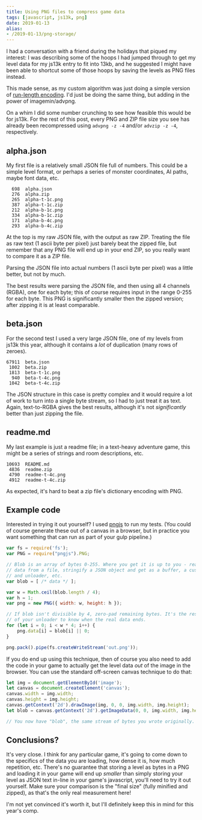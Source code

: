 ```yaml
---
title: Using PNG files to compress game data
tags: [javascript, js13k, png]
date: 2019-01-13
alias:
- /2019-01-13/png-storage/
---
```

I had a conversation with a friend during the holidays that piqued my interest: I
was describing some of the hoops I had jumped through to get my level data for my
js13k entry to fit into 13kb, and he suggested I might have been able to shortcut
some of those hoops by saving the levels as PNG files instead.

This made sense, as my custom algorithm was just doing a simple version of
[run-length encoding](https://en.wikipedia.org/wiki/Run-length_encoding). I'd just
be doing the same thing, but adding in the power of imagemin/advpng.

On a whim I did some number crunching to see how feasible this would be for js13k. For
the rest of this post, every PNG and ZIP file size you see has already been recompressed
using `advpng -z -4` and/or `advzip -z -4`, respectively.

## alpha.json

My first file is a relatively small JSON file full of numbers. This could be a simple
level format, or perhaps a series of monster coordinates, AI paths, maybe font data,
etc.

```
  698  alpha.json
  276  alpha.zip
  265  alpha-t-1c.png
  387  alpha-t-1c.zip
  212  alpha-b-1c.png
  334  alpha-b-1c.zip
  171  alpha-b-4c.png
  293  alpha-b-4c.zip
```

At the top is my raw JSON file, with the output as raw ZIP. Treating the file as raw
text (1 ascii byte per pixel) just barely beat the zipped file, but remember that any
PNG file will end up in your end ZIP, so you really want to compare it as a ZIP file.

Parsing the JSON file into actual numbers (1 ascii byte per pixel) was a little better,
but not by much.

The best results were parsing the JSON file, and then using all 4 channels (RGBA), one
for each byte; this of course requires input in the range 0-255 for each byte. This PNG
is significantly smaller then the zipped version; after zipping it is at least comparable.

## beta.json

For the second test I used a very large JSON file, one of my levels from js13k this year,
although it contains a _lot_ of duplication (many rows of zeroes).

```
67911  beta.json
 1002  beta.zip
 1813  beta-t-1c.png
  940  beta-t-4c.png
 1042  beta-t-4c.zip
```

The JSON structure in this case is pretty complex and it would require a lot of work to
turn into a single byte stream, so I had to just treat it as text. Again, text-to-RGBA
gives the best results, although it's not _significantly_ better than just zipping the file.

## readme.md

My last example is just a readme file; in a text-heavy adventure game, this might be a
series of strings and room descriptions, etc.

```
10693  README.md
 4836  readme.zip
 4790  readme-t-4c.png
 4912  readme-t-4c.zip
```

As expected, it's hard to beat a zip file's dictionary encoding with PNG.

## Example code

Interested in trying it out yourself? I used [pngjs](https://github.com/lukeapage/pngjs) to run
my tests. (You could of course generate these out of a canvas in a browser, but in practice you
want something that can run as part of your gulp pipeline.)

``` js pack-png-example.js
var fs = require('fs');
var PNG = require("pngjs").PNG;

// Blob is an array of bytes 0-255. Where you get it is up to you - read binary
// data from a file, stringify a JSON object and get as a buffer, a custom loader
// and unloader, etc.
var blob = [ /* data */ ];

var w = Math.ceil(blob.length / 4);
var h = 1;
var png = new PNG({ width: w, height: h });

// If blob isn't divisible by 4, zero-pad remaining bytes. It's the responsibility
// of your unloader to know when the real data ends.
for (let i = 0; i < w * 4; i++) {
    png.data[i] = blob[i] || 0;
}

png.pack().pipe(fs.createWriteStream('out.png'));
```

If you do end up using this technique, then of course you also need to add the code
in your game to actually get the level data _out_ of the image in the browser. You
can use the standard off-screen canvas technique to do that:

``` js game.js
let img = document.getElementById('image');
let canvas = document.createElement('canvas');
canvas.width = img.width;
canvas.height = img.height;
canvas.getContext('2d').drawImage(img, 0, 0, img.width, img.height);
let blob = canvas.getContext('2d').getImageData(0, 0, img.width, img.height).data;

// You now have "blob", the same stream of bytes you wrote originally.
```

## Conclusions?

It's very close. I think for any particular game, it's going to come down to the specifics
of the data you are loading, how dense it is, how much repetition, etc. There's no guarantee
that storing a level as bytes in a PNG and loading it in your game will end up _smaller_ than
simply storing your level as JSON text in-line in your game's javascript, you'll need to
try it out yourself. Make sure your comparison is the "final size" (fully minified and zipped),
as that's the only real measurement here!

I'm not yet convinced it's worth it, but I'll definitely keep this in mind for this year's comp.
